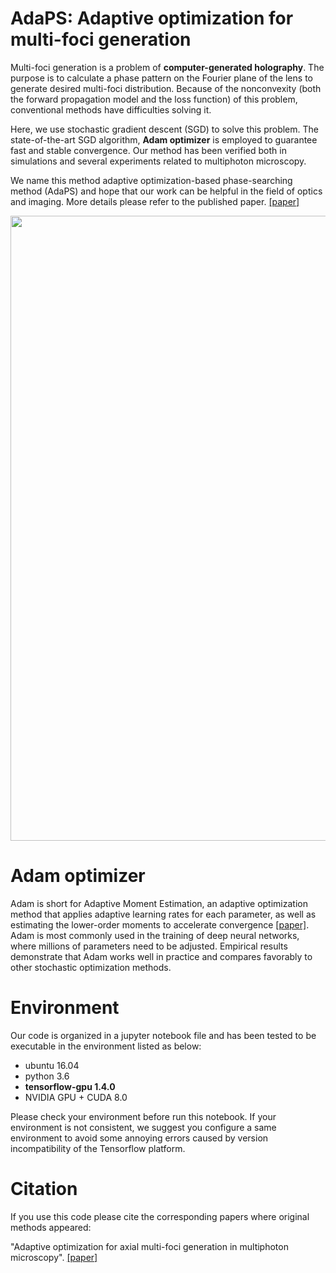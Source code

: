 # AdaPS: Adaptive optimization for multi-foci generation

Multi-foci generation is a problem of **computer-generated holography**. The  purpose is to calculate a phase pattern on the Fourier plane of the lens to generate desired multi-foci distribution. Because of the nonconvexity (both the forward propagation model and the loss function) of this problem, conventional methods have difficulties solving it.

Here, we use stochastic gradient descent (SGD) to solve this problem. The state-of-the-art SGD algorithm, **Adam optimizer** is employed to guarantee fast and stable convergence. Our method has been verified both in simulations and several experiments related to multiphoton microscopy.

We name this method adaptive optimization-based phase-searching method (AdaPS) and hope that our work can be helpful in the field of optics and imaging. More details please refer to the published paper. [[paper]](http://media.au.tsinghua.edu.cn/)

<img src="https://github.com/BBNC-Computational-Imaging/Adam-multifoci-generation/blob/master/schemetic.jpg" width="1000" align="middle">


# Adam optimizer

Adam is short for Adaptive Moment Estimation, an adaptive optimization method that applies adaptive learning rates for each parameter, as well as estimating the lower-order moments to accelerate convergence [[paper]](https://arxiv.org/abs/1412.6980). Adam is most commonly used in the training of deep neural networks, where millions of parameters need to be adjusted. Empirical results demonstrate that Adam works well in practice and compares favorably to other stochastic optimization methods.

# Environment

Our code is organized in a jupyter notebook file and has been tested to be executable in the environment listed as below: 
- ubuntu 16.04 
- python 3.6
- **tensorflow-gpu 1.4.0**
- NVIDIA GPU + CUDA 8.0

Please check your environment before run this notebook. If your environment is not consistent, we suggest you configure a same environment to avoid some annoying errors caused by version incompatibility of the Tensorflow platform.

# Citation

If you use this code please cite the corresponding papers where original methods appeared: 

"Adaptive optimization for axial multi-foci generation in multiphoton microscopy". [[paper]](http://media.au.tsinghua.edu.cn/)
